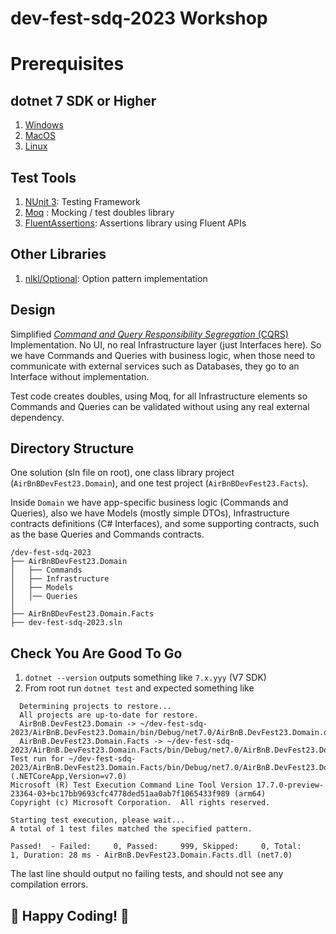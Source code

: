 # dev-fest-sdq-2023 Workshop

# Prerequisites
## dotnet 7 SDK or Higher
1. [Windows](https://dotnet.microsoft.com/en-us/download/dotnet/7.0)
2. [MacOS](https://dotnet.microsoft.com/en-us/download/dotnet/7.0)
3. [Linux](https://dotnet.microsoft.com/en-us/download/dotnet/7.0)

## Test Tools
1. [NUnit 3](https://docs.nunit.org/articles/nunit/intro.html): Testing Framework
2. [Moq](https://github.com/devlooped/moq/wiki/Quickstart) : Mocking / test doubles library
3. [FluentAssertions](https://fluentassertions.com/introduction): Assertions library using Fluent APIs

## Other Libraries
1. [nlkl/Optional](nlkl/Optional): Option pattern implementation

## Design 
Simplified [_Command and Query Responsibility Segregation_ (CQRS)](https://learn.microsoft.com/en-us/azure/architecture/patterns/cqrs) Implementation. No UI, no real Infrastructure layer (just Interfaces here). So we have Commands and Queries with business logic, when those need to communicate with external services such as Databases, they go to an Interface without implementation. 

Test code creates doubles, using Moq, for all Infrastructure elements so Commands and Queries can be validated without using any real external dependency.


## Directory Structure
One solution (sln file on root), one class library project (`AirBnBDevFest23.Domain`), and one test project (`AirBnBDevFest23.Facts`).

Inside `Domain` we have app-specific business logic (Commands and Queries), also we have Models (mostly simple DTOs), Infrastructure contracts definitions (C# Interfaces), and some supporting contracts, such as the base Queries and Commands contracts.

```
/dev-fest-sdq-2023
├── AirBnBDevFest23.Domain
│   ├── Commands
│   ├── Infrastructure
│   ├── Models
│   │── Queries
│
├── AirBnBDevFest23.Domain.Facts
├── dev-fest-sdq-2023.sln
```

## Check You Are Good To Go
1. `dotnet --version` outputs something like `7.x.yyy` (V7 SDK)
2. From root run `dotnet test` and expected something like 
```
  Determining projects to restore...
  All projects are up-to-date for restore.
  AirBnB.DevFest23.Domain -> ~/dev-fest-sdq-2023/AirBnB.DevFest23.Domain/bin/Debug/net7.0/AirBnB.DevFest23.Domain.dll
  AirBnB.DevFest23.Domain.Facts -> ~/dev-fest-sdq-2023/AirBnB.DevFest23.Domain.Facts/bin/Debug/net7.0/AirBnB.DevFest23.Domain.Facts.dll
Test run for ~/dev-fest-sdq-2023/AirBnB.DevFest23.Domain.Facts/bin/Debug/net7.0/AirBnB.DevFest23.Domain.Facts.dll (.NETCoreApp,Version=v7.0)
Microsoft (R) Test Execution Command Line Tool Version 17.7.0-preview-23364-03+bc17bb9693cfc4778ded51aa0ab7f1065433f989 (arm64)
Copyright (c) Microsoft Corporation.  All rights reserved.

Starting test execution, please wait...
A total of 1 test files matched the specified pattern.

Passed!  - Failed:     0, Passed:     999, Skipped:     0, Total:     1, Duration: 28 ms - AirBnB.DevFest23.Domain.Facts.dll (net7.0)
```

The last line should output no failing tests, and should not see any compilation errors.

## 🎉 Happy Coding! 🎉 